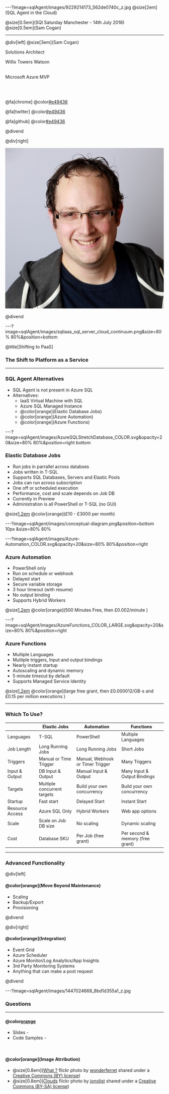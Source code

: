---?image=sqlAgent/images/9229214173_562de0740c_z.jpg
@size[2em](SQL Agent in the Cloud)

@size[0.5em](SQl Saturday Manchester - 14th July 2018)  
@size[0.5em](Sam Cogan)


---
@div[left]
@size[3em](Sam Cogan)


Solutions Architect  
  
Willis Towers Watson  <br/><br/>

Microsoft Azure MVP  

<br/><br/>

@fa[chrome] @color[#e49436](samcogan.com)  

@fa[twitter] @color[#e49436](@samcogan)  

@fa[github] @color[#e49436](sam-cogan)  

@divend

@div[right]

![Sam Cogan](sqlAgent/images/Sam_Cogan_new_cropped.jpg)

@divend

---?image=sqlAgent/images/sqliaas_sql_server_cloud_continuum.png&size=80% 80%&position=bottom


@title[Shifting to PaaS]


### The Shift to Platform as a Service

---

### SQL Agent Alternatives

* SQL Agent is not present in Azure SQL
* Alternatives:
    * IaaS Virtual Machine with SQL
    * Azure SQL Managed Instance
    * @color[orange](Elastic Database Jobs)
    * @color[orange](Azure Automation)
    * @color[orange](Azure Functions)


---?image=sqlAgent/images/AzureSQLStretchDatabase_COLOR.svg&opacity=20&size=80% 80%&position=right bottom
### Elastic Database Jobs


* Run jobs in parrallel across databses
* Jobs written in T-SQL
* Supports SQL Databases, Servers and Elastic Pools
* Jobs can run across subscription
* One off or scheduled execution
* Performance, cost and scale depends on Job DB
* Currently in Preview
* Administration is all PowerShell or T-SQL (no GUI)

@size[1.2em](Cost:) @color[orange](£10 - £3000 per month)

---?image=sqlAgent/images/conceptual-diagram.png&position=bottom 10px &size=80% 80%

---?image=sqlAgent/images/Azure-Automation_COLOR.svg&opacity=20&size=80% 80%&position=right
### Azure Automation

* PowerShell only
* Run on schedule or webhook
* Delayed start
* Secure variable storage
* 3 hour timeout (with resume)
* No output binding
* Supports Hybrid Workers

@size[1.2em](Cost:) @color[orange](500 Minutes Free, then £0.002/minute )

---?image=sqlAgent/images/AzureFunctions_COLOR_LARGE.svg&opacity=20&size=80% 80%&position=right
### Azure Functions

* Multiple Languages
* Multiple triggers, Input and output bindings
* Nearly instant startup
* Autoscaling and dynamic memory
* 5 minute timeout by default
* Supports Managed Service Identity

@size[1.2em](Cost:) @color[orange](large free grant, then £0.000012/GB-s and £0.15 per million executions )

---
### Which To Use?


<table class="compare-table">
<thead><tr class="compare-table-header"><th></th><th>Elastic Jobs</th><th>Automation</th><th>Functions</th></tr></thead><tbody>
 <tr><td class="compare-table-header">Languages</td><td>T-SQL</td><td>PowerShell</td><td>Multiple Languages</td></tr>
 <tr><td class="compare-table-header">Job Length</td><td>Long Running Jobs</td><td>Long Running Jobs</td><td>Short Jobs</td></tr>
 <tr><td class="compare-table-header">Triggers</td><td>Manual or Time Trigger</td><td>Manual, Webhook or Timer Trigger</td><td>Many Triggers</td></tr>
 <tr><td class="compare-table-header">Input & Output</td><td>DB Input & Output</td><td>Manual Input & Output</td><td>Many Input & Output Bindings</td></tr>
 <tr><td class="compare-table-header">Targets</td><td>Multiple concurrent targets</td><td>Build your own concurrency</td><td>Build your own concurrency</td></tr>
 <tr><td class="compare-table-header">Startup</td><td>Fast start</td><td>Delayed Start</td><td>Instant Start</td></tr>
 <tr><td class="compare-table-header">Resource Access</td><td>Azure SQL Only</td><td>Hybrid Workers</td><td>Web app options</td></tr>
 <tr><td class="compare-table-header">Scale</td><td>Scale on Job DB size</td><td>No scaling</td><td>Dynamic scaling</td></tr>
  <tr><td class="compare-table-header">Cost</td><td>Database SKU</td><td>Per Job (free grant)</td><td>Per second & memory (free grant)</td></tr>
</tbody></table>

---
### Advanced Functionality

@div[left]

<h4> @color[orange](Move Beyond Maintenance)</h4>

<ul>
<li> Scaling</li>
<li> Backup/Export</li>
<li> Provisioning</li>
</ul>


@divend

@div[right]

<h4> @color[orange](Integration)</h4>
<ul>
<li>Event Grid </li>
<li> Azure Scheduler </li>
<li> Azure Monitor/Log Analytics/App Insights </li>
<li> 3rd Party Monitoring Systems</li>
<li> Anything that can make a post request </li>
</ul>


@divend

---?image=sqlAgent/images/1447024668_8bd1d355a1_z.jpg
### Questions


---

#### @color[orange](Resources)

* Slides -  
* Code Samples - 
 
 <br/>

#### @color[orange](Image Atrribution)

* @size[0.8em]([What ?](https://flickr.com/photos/wonderferret/1447024668 "What ?") flickr photo by [wonderferret](https://flickr.com/people/wonderferret) shared under a [Creative Commons (BY) license](https://creativecommons.org/licenses/by/2.0/))
* @size[0.8em]([Clouds](https://flickr.com/photos/jonolist/9229214173 "Clouds") flickr photo by [jonolist](https://flickr.com/people/jonolist) shared under a [Creative Commons (BY-SA) license](https://creativecommons.org/licenses/by-sa/2.0/))